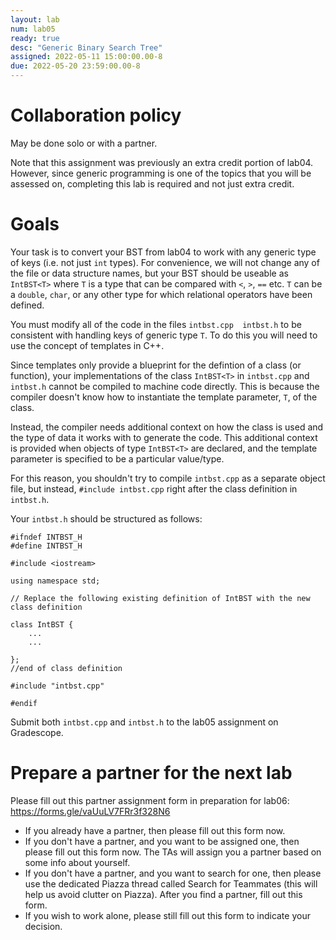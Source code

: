 ```yaml
---
layout: lab
num: lab05
ready: true
desc: "Generic Binary Search Tree"
assigned: 2022-05-11 15:00:00.00-8
due: 2022-05-20 23:59:00.00-8
---
```

<div markdown="1">

# Collaboration policy

May be done solo or with a partner. 

Note that this assignment was previously an extra credit portion of lab04. However, since generic programming is one of the topics that you will be assessed on, completing this lab is required and not just extra credit. 

# Goals
Your task is to convert your BST from lab04 to work with any generic type of keys (i.e. not just `int` types). 
For convenience, we will not change any of the file or data structure names, but your BST should be useable as `IntBST<T>` 
where `T` is a type that can be compared with `<`, `>`, `==` etc. 
`T` can be a `double`, `char`, or any other type for which relational operators have been defined.  

You must modify all of the code in the files `intbst.cpp  intbst.h` to be consistent with handling keys of generic type `T`. 
To do this you will need to use the concept of templates in C++.

Since templates only provide a blueprint for the defintion of a class (or function), your implementations of the class `IntBST<T>` in `intbst.cpp` and `intbst.h` cannot be compiled to machine code directly. 
This is because the compiler doesn't know how to instantiate the template parameter, `T`, of the class. 

Instead, the compiler needs additional context on how the class is used and the type of data it works with to generate the code. 
This additional context is provided when objects of type `IntBST<T>` are declared, and the template parameter is specified to be a particular value/type. 

For this reason, you shouldn't try to compile `intbst.cpp` as a separate object file, 
but instead, `#include intbst.cpp` right after the class definition in `intbst.h`.

Your `intbst.h` should be structured as follows:

```
#ifndef INTBST_H
#define INTBST_H

#include <iostream>

using namespace std;

// Replace the following existing definition of IntBST with the new class definition

class IntBST {
    ...
    ...

};
//end of class definition

#include "intbst.cpp" 

#endif
```

Submit both `intbst.cpp` and `intbst.h` to the lab05 assignment on Gradescope. 

# Prepare a partner for the next lab
Please fill out this partner assignment form in preparation for lab06: <https://forms.gle/vaUuLV7FRr3f328N6>

* If you already have a partner, then please fill out this form now.
* If you don't have a partner, and you want to be assigned one, then please fill out this form now. The TAs will assign you a partner based on some info about yourself.
* If you don't have a partner, and you want to search for one, then please use the dedicated Piazza thread called Search for Teammates (this will help us avoid clutter on Piazza). After you find a partner, fill out this form.
* If you wish to work alone, please still fill out this form to indicate your decision.

</div>
